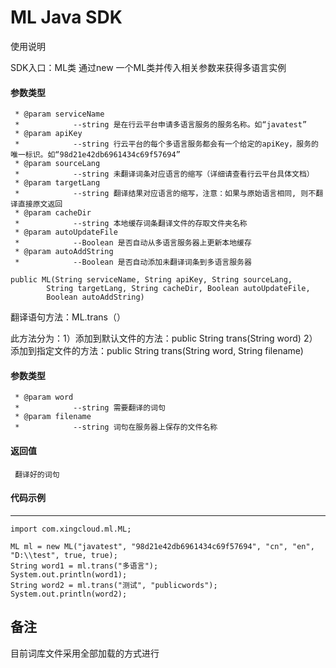 ML Java SDK
=============

使用说明

SDK入口：ML类
通过new 一个ML类并传入相关参数来获得多语言实例
#### 参数类型
	 * @param serviceName
	 *            --string 是在行云平台申请多语言服务的服务名称。如“javatest”
	 * @param apiKey
	 *            --string 行云平台的每个多语言服务都会有一个给定的apiKey，服务的唯一标识。如“98d21e42db6961434c69f57694”
	 * @param sourceLang
	 *            --string 未翻译词条对应语言的缩写（详细请查看行云平台具体文档）
	 * @param targetLang
	 *            --string 翻译结果对应语言的缩写，注意：如果与原始语言相同, 则不翻译直接原文返回
	 * @param cacheDir
	 *            --string 本地缓存词条翻译文件的存取文件夹名称
	 * @param autoUpdateFile
	 *            --Boolean 是否自动从多语言服务器上更新本地缓存
	 * @param autoAddString
	 *            --Boolean 是否自动添加未翻译词条到多语言服务器
	 
	public ML(String serviceName, String apiKey, String sourceLang,
			String targetLang, String cacheDir, Boolean autoUpdateFile,
			Boolean autoAddString)



翻译语句方法：ML.trans（）

此方法分为：1）添加到默认文件的方法：public String trans(String word)
	    2）添加到指定文件的方法：public String trans(String word, String filename)

#### 参数类型
	 * @param word
	 *            --string 需要翻译的词句
	 * @param filename
	 *            --string 词句在服务器上保存的文件名称
#### 返回值
     翻译好的词句

#### 代码示例
--------

	import com.xingcloud.ml.ML;

	ML ml = new ML("javatest", "98d21e42db6961434c69f57694", "cn", "en", "D:\\test", true, true);
	String word1 = ml.trans("多语言");
	System.out.println(word1);
	String word2 = ml.trans("测试", "publicwords");
	System.out.println(word2);
	
备注
--------
  目前词库文件采用全部加载的方式进行

